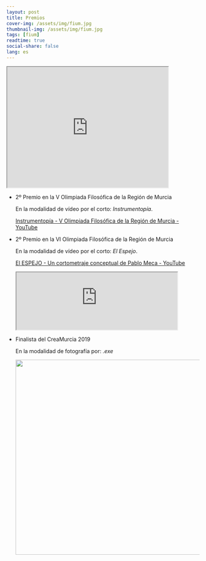 ```yaml
---
layout: post
title: Premios
cover-img: /assets/img/fium.jpg
thumbnail-img: /assets/img/fium.jpg
tags: [fium]
readtime: true
social-share: false
lang: es
---
```


<iframe width="420" height="315"
src="https://youtu.be/v0a3CUMnn84">
</iframe>

- 2º Premio en la V Olimpiada Filosófica de la Región de Murcia
  
  En la modalidad de vídeo por el corto: *Instrumentopía*.
  
  [Instrumentopía - V Olimpiada Filosófica de la Región de Murcia - YouTube](https://youtu.be/v0a3CUMnn84)

- 2º Premio en la VI Olimpiada Filosófica de la Región de Murcia
  
  En la modalidad de vídeo por el corto: *El Espejo*.
  
  [El ESPEJO - Un cortometraje conceptual de Pablo Meca - YouTube](https://youtu.be/ecCDwHov7aQ)
  
  <iframe width="420" height="315"  
  src="https://www.youtube.com/embed/tgbNymZ7vqY?autoplay=1&mute=1">  
  </iframe>

- Finalista del CreaMurcia 2019
  
  En la modalidad de fotografía por: *.exe*
  
  <img title="" src="../assets/img/creamurcia2019.jpg" alt="" width="509" data-align="left">